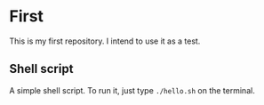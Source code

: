 First
========

This is my first repository. I intend to use it as a test.

Shell script
------------

A simple shell script. To run it, just type `./hello.sh` on the terminal.
